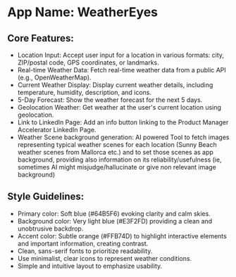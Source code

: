 # **App Name**: WeatherEyes

## Core Features:

- Location Input: Accept user input for a location in various formats: city, ZIP/postal code, GPS coordinates, or landmarks.
- Real-time Weather Data: Fetch real-time weather data from a public API (e.g., OpenWeatherMap).
- Current Weather Display: Display current weather details, including temperature, humidity, description, and icons.
- 5-Day Forecast: Show the weather forecast for the next 5 days.
- Geolocation Weather: Get weather at the user's current location using geolocation.
- Link to LinkedIn Page: Add an info button linking to the Product Manager Accelerator LinkedIn Page.
- Weather Scene background generation: AI powered Tool to fetch images representing typical weather scenes for each location (Sunny Beach weather scenes from Mallorca etc.) and to set those scenes as app background, providing also information on its reliability/usefulness (ie, sometimes AI might misjudge/hallucinate or give non relevant image background)

## Style Guidelines:

- Primary color: Soft blue (#64B5F6) evoking clarity and calm skies.
- Background color: Very light blue (#E3F2FD) providing a clean and unobtrusive backdrop.
- Accent color: Subtle orange (#FFB74D) to highlight interactive elements and important information, creating contrast.
- Clean, sans-serif fonts to prioritize readability.
- Use minimalist, clear icons to represent weather conditions.
- Simple and intuitive layout to emphasize usability.